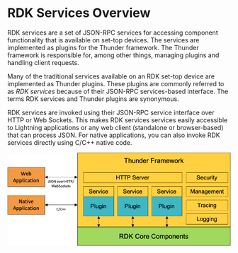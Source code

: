# RDK Services Overview

RDK services are a set of JSON-RPC services for accessing component functionality that is available on set-top devices. The services are implemented as plugins for the Thunder framework. The Thunder framework is responsible for, among other things, managing plugins and handling client requests.

Many of the traditional services available on an RDK set-top device are implemented as Thunder plugins. These plugins are commonly referred to as *RDK services* because of their JSON-RPC services-based interface. The terms RDK services and Thunder plugins are synonymous.

RDK services are invoked using their JSON-RPC service interface over HTTP or Web Sockets. This makes RDK services services easily accessible to Lightning applications or any web client (standalone or browser-based) that can process JSON. For native applications, you can also invoke RDK services directly using C/C++ native code.

![rdk services in Thunder Framework](../assets/img/plugin_access.png)
